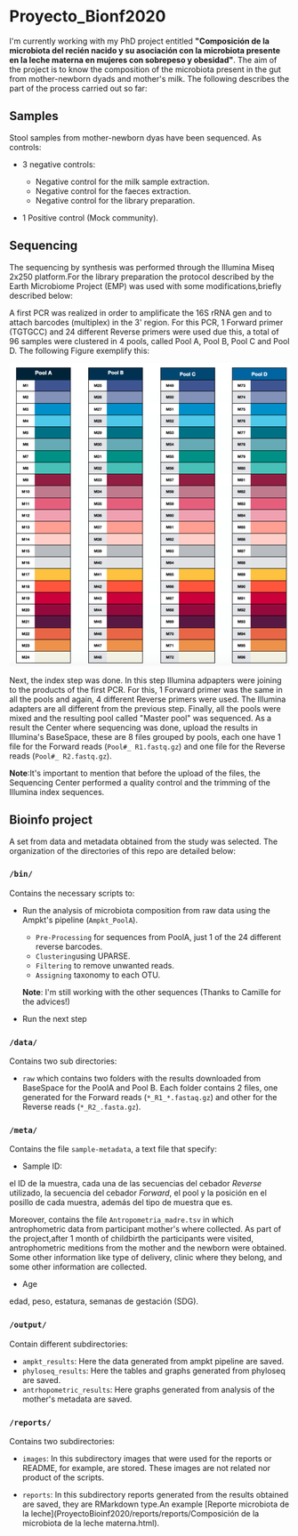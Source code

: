 # Proyecto_Bionf2020

I'm currently working with my PhD project entitled **"Composición de la microbiota del recién nacido y su asociación con la microbiota presente en la leche materna en mujeres con sobrepeso y obesidad"**. The aim of the project is to know the composition of the microbiota present in the gut from mother-newborn dyads and mother's milk. The following describes the part of the process carried out so far:

## Samples
Stool samples from mother-newborn dyas have been sequenced. As controls:
  * 3 negative controls: 
    * Negative control for the milk sample extraction.
    * Negative control for the faeces extraction.
    * Negative control for the library preparation.
  
  * 1 Positive control (Mock community). 

## Sequencing
The sequencing by synthesis was performed through the Illumina Miseq 2x250 platform.For the library preparation the protocol described by  the Earth Microbiome Project (EMP) was used with some modifications,briefly described below:

A first PCR was realized in order to amplificate the 16S rRNA gen and to attach barcodes (multiplex) in the 3' region. For this PCR, 1 Forward primer (TGTGCC) and 24 different Reverse primers were used due this, a total of 96 samples were clustered in 4 pools, called Pool A, Pool B, Pool C and Pool D. The following Figure exemplify this:

![Figura 1](reports/images/Librerias.png)

Next, the index step was done. In this step Illumina adpapters were joining to the products of the first PCR. For this, 1 Forward primer was the same in all the pools and again, 4 different Reverse primers were used. The Illumina adapters are all different from the previous step. Finally, all the pools were mixed and the resulting pool called "Master pool" was sequenced. As a result the Center where sequencing was done, upload the results in Illumina's BaseSpace, these are 8 files grouped by pools, each one have 1 file for the Forward reads (`Pool#_ R1.fastq.gz`) and one file for the Reverse reads (`Pool#_ R2.fastq.gz`). 

**Note**:It's important to mention that before the upload of the files, the Sequencing Center  performed a quality control and the trimming of the Illumina index sequences. 

## Bioinfo project  
A set from data and metadata obtained from the study was selected. The organization of the directories of this repo are detailed below:

### `/bin/`
Contains the necessary scripts to:
 * Run the analysis of microbiota composition from raw data using the Ampkt's pipeline (`Ampkt_PoolA`).
   * `Pre-Processing` for sequences from PoolA, just 1 of the 24 different reverse barcodes.
   * `Clustering`using UPARSE.
   * `Filtering` to remove unwanted reads.
   * `Assigning` taxonomy to each OTU.  
   
   **Note**: I'm still working with the other sequences (Thanks to Camille for the advices!) 
 * Run the next step 

### `/data/`
Contains two sub directories:   
 * `raw` which contains two folders with the results downloaded from BaseSpace for the PoolA and Pool B. Each folder contains 2 files, one generated for the Forward reads (`*_R1_*.fastaq.gz`) and other for the Reverse reads (`*_R2_.fasta.gz`). 

### `/meta/`
Contains the file `sample-metadata`, a text file that specify: 
 * Sample ID:


el ID de la muestra, cada una de las secuencias del cebador *Reverse* utilizado, la secuencia del cebador *Forward*, el pool y la posición en el posillo de cada muestra, además del tipo de muestra que es. 

Moreover, contains the file `Antropometria_madre.tsv` in which antrophometric data from participant mother's where collected. As part of the project,after 1 month of childbirth the participants were visited, antrophometric meditions from the mother and the newborn were obtained. Some other information like type of delivery, clinic where they belong, and some other information are collected.
 * Age

 edad, peso, estatura, semanas de gestación (SDG).  
 
### `/output/`
Contain different subdirectories:  

 * `ampkt_results`: Here the data generated from ampkt pipeline are saved.
 * `phyloseq_results`: Here the tables and graphs generated from phyloseq are saved. 
 * `antrhopometric_results`: Here graphs generated from analysis of the mother's metadata are saved. 

### `/reports/`
Contains two subdirectories: 
 * `images`: In this subdirectory images that were used for the reports or README, for example, are stored. These images are not related  nor product of the scripts. 
  
 * `reports`: In this subdirectory reports generated from the results obtained are saved, they are RMarkdown type.An example [Reporte microbiota de la leche](ProyectoBioinf2020/reports/reports/Composición de la microbiota de la leche materna.html).
 





